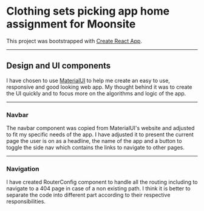 # Clothing sets picking app home assignment for Moonsite

This project was bootstrapped with [Create React App](https://github.com/facebook/create-react-app).


---
## Design and UI components
I have chosen to use [MaterialUI](https://mui.com/) to help me create an easy to use, responsive and good looking web app.
My thought behind it was to create the UI quickly and to focus more on the algorithms and logic of the app.

---
### Navbar
The navbar component was copied from MaterialUI's website and adjusted to fit my specific needs of the app.
I have adjusted it to present the current page the user is on as a headline, the name of the app and a button to toggle the side nav which contains the links to navigate to other pages. 

---
### Navigation
I have created RouterConfig component to handle all the routing including to navigate to a 404 page in case of a non existing path.
I think it is better to separate the code into different part according to their respective responsibilities.

